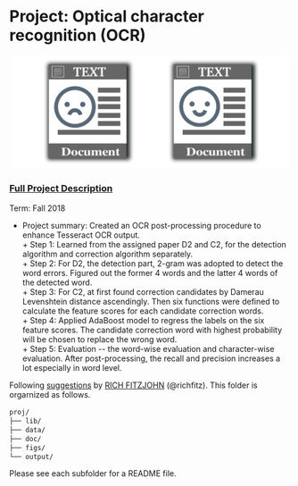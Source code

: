 # Project: Optical character recognition (OCR) 

![image](figs/intro.png)

### [Full Project Description](doc/project4_desc.md)

Term: Fall 2018

+ Project summary: Created an OCR post-processing procedure to enhance Tesseract OCR output.<br/> 
      + Step 1: Learned from the assigned paper D2 and C2, for the detection algorithm and correction algorithm separately.<br/> 
      + Step 2: For D2, the detection part, 2-gram was adopted to detect the word errors. Figured out the former 4 words and the latter 4 words of the detected word. <br/> 
      + Step 3: For C2, at first found correction candidates by Damerau Levenshtein distance ascendingly. Then six functions were defined to calculate the feature scores for each candidate correction words. <br/> 
      + Step 4: Applied AdaBoost model to regress the labels on the six feature scores. The candidate correction word with highest probability will be chosen to replace the wrong word. <br/> 
      + Step 5: Evaluation -- the word-wise evaluation and character-wise evaluation. After post-processing, the recall and precision increases a lot especially in word level. 
	

Following [suggestions](http://nicercode.github.io/blog/2013-04-05-projects/) by [RICH FITZJOHN](http://nicercode.github.io/about/#Team) (@richfitz). This folder is orgarnized as follows.

```
proj/
├── lib/
├── data/
├── doc/
├── figs/
└── output/
```

Please see each subfolder for a README file.
